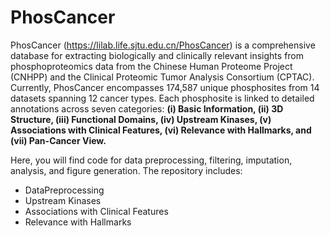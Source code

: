 # PhosCancer
PhosCancer (<https://lilab.life.sjtu.edu.cn/PhosCancer>) is a comprehensive database for extracting biologically and clinically relevant insights from phosphoproteomics data from the Chinese Human Proteome Project (CNHPP) and the Clinical Proteomic Tumor Analysis Consortium (CPTAC). Currently, PhosCancer encompasses 174,587 unique phosphosites from 14 datasets spanning 12 cancer types. Each phosphosite is linked to detailed annotations across seven categories: **(i) Basic Information, (ii) 3D Structure, (iii) Functional Domains, (iv) Upstream Kinases, (v) Associations with Clinical Features, (vi) Relevance with Hallmarks, and (vii) Pan-Cancer View.**
  
Here, you will find code for data preprocessing, filtering, imputation, analysis, and figure generation. The repository includes:
-  DataPreprocessing
-  Upstream Kinases
-  Associations with Clinical Features
-  Relevance with Hallmarks

